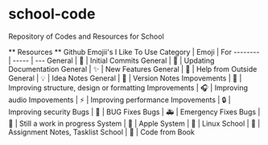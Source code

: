 # school-code
Repository of Codes and Resources for School

** Resources
** Github Emojii's I Like To Use
Category | Emoji | For
-------- | ----- | ---
General | :tada: | Initial Commits
General | :memo: | Updating Documentation
General | :sparkles: | New Features
General | :gift: | Help from Outside
General | :bulb: | Idea Notes
General | :bookmark: | Version Notes
Impovements | :art: | Improving structure, design or formatting
Improvements | :headphones: | Improving audio
Impovements | :zap: | Improving performance
Impovements | :lock: | Improving security
Bugs | :bug: | BUG Fixes
Bugs | :ambulance: | Emergency Fixes
Bugs | :construction: | Still a work in progress
System | :apple: | Apple
System | :penguin: | Linux
School | :school_satchel: | Assignment Notes, Tasklist
School | :book: | Code from Book
